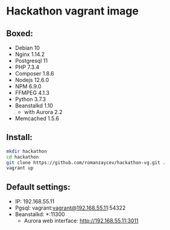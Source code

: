 # Hackathon vagrant image

## Boxed:
* Debian 10
* Nginx 1.14.2
* Postgresql 11
* PHP 7.3.4
* Composer 1.8.6
* Nodejs 12.6.0
* NPM 6.9.0
* FFMPEG 4.1.3
* Python 3.7.3
* Beanstalkd 1.10
    * with Aurora 2.2
* Memcached 1.5.6

## Install:
```bash
mkdir hackathon
cd hackathon
git clone https://github.com/romanzaycev/hackathon-vg.git .
vagrant up
```

## Default settings:
* IP: 192.168.55.11
* Pgsql: vagrant:vagrant@192.168.55.11:54322
* Beanstalkd: *:11300
    * Aurora web interface: http://192.168.55.11:3011
